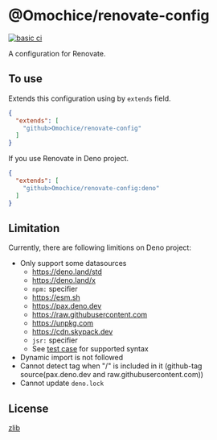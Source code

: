 # @Omochice/renovate-config

[![basic ci](https://github.com/Omochice/renovate-config/actions/workflows/ci.yml/badge.svg)](https://github.com/Omochice/renovate-config/actions/workflows/ci.yml)

A configuration for Renovate.

## To use

Extends this configuration using by `extends` field.

```json
{
  "extends": [
    "github>Omochice/renovate-config"
  ]
}
```

If you use Renovate in Deno project.

```json
{
  "extends": [
    "github>Omochice/renovate-config:deno"
  ]
}
```

## Limitation

Currently, there are following limitions on Deno project:

- Only support some datasources
  - https://deno.land/std
  - https://deno.land/x
  - `npm:` specifier
  - https://esm.sh
  - https://pax.deno.dev
  - https://raw.githubusercontent.com
  - https://unpkg.com
  - https://cdn.skypack.dev
  - `jsr:` specifier
  - See [test case](./test/deno/) for supported syntax
- Dynamic import is not followed
- Cannot detect tag when "/" is included in it (github-tag source(pax.deno.dev and raw.githubusercontent.com))
- Cannot update `deno.lock`

## License

[zlib](./LICENSE)

